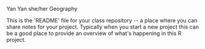 Yan Yan
she/her
Geography

This is the 'README' file for your class repository -- a place where you can share notes for your project. Typically when you start a new project this can be a good place to provide an overview of what's happening in this R project. 
